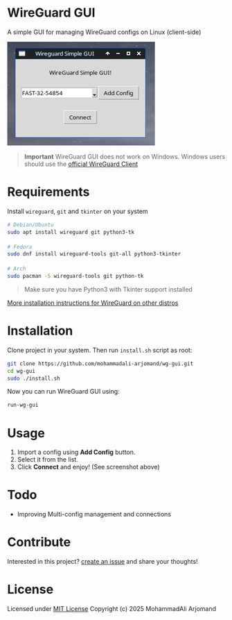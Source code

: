 # WireGuard GUI
A simple GUI for managing WireGuard configs on Linux (client-side)

![WireGuard GUI ScreenShot](screenshot.png)

> **Important** WireGuard GUI does not work on Windows.
> Windows users should use the [official WireGuard Client](https://www.wireguard.com/install/)

# Requirements
Install `wireguard`, `git` and `tkinter`  on your system
```bash
# Debian/Ubuntu
sudo apt install wireguard git python3-tk

# Fedora
sudo dnf install wireguard-tools git-all python3-tkinter

# Arch
sudo pacman -S wireguard-tools git python-tk
```

> Make sure you have Python3 with Tkinter support installed

[More installation instructions for WireGuard on other distros](https://www.wireguard.com/install/)

# Installation
Clone project in your system. Then run `install.sh` script as root:
```bash
git clone https://github.com/mohammadali-arjomand/wg-gui.git
cd wg-gui
sudo ./install.sh
```

Now you can run WireGuard GUI using:
```bash
run-wg-gui
```

# Usage
1. Import a config using **Add Config** button.
2. Select it from the list.
3. Click **Connect** and enjoy!
(See screenshot above)

<!-- TODO: Add a GIF of usage -->

# Todo
- Improving Multi-config management and connections

# Contribute
Interested in this project? [create an issue](http://github.com/mohammadali-arjomand/wg-gui/issues/new/) and share your thoughts!

# License
Licensed under [MIT License](https://github.com/mohammadali-arjomand/wg-gui/blob/main/LICENSE)
Copyright (c) 2025 MohammadAli Arjomand
